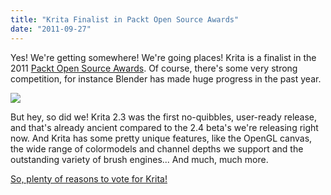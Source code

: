```yaml
---
title: "Krita Finalist in Packt Open Source Awards"
date: "2011-09-27"
---
```


Yes! We're getting somewhere! We're going places! Krita is a finalist in the 2011 [Packt Open Source Awards](http://www.packtpub.com/open-source-awards-home?utm_source=updated_banner&utm_medium=homepage_banner&utm_campaign=unique_banner). Of course, there's some very strong competition, for instance Blender has made huge progress in the past year.

[![](https://www.packtpub.com/sites/default/files/Packt_OS-AWARDS-2011.png)](http://www.packtpub.com/open-source-awards-home?utm_source=updated_banner&utm_medium=homepage_banner&utm_campaign=unique_banner)  

But hey, so did we! Krita 2.3 was the first no-quibbles, user-ready release, and that's already ancient compared to the 2.4 beta's we're releasing right now. And Krita has some pretty unique features, like the OpenGL canvas, the wide range of colormodels and channel depths we support and the outstanding variety of brush engines... And much, much more.  

[So, plenty of reasons to vote for Krita!](https://www.packtpub.com/open-source-awards-home/vote-open-source-multimedia-software)
